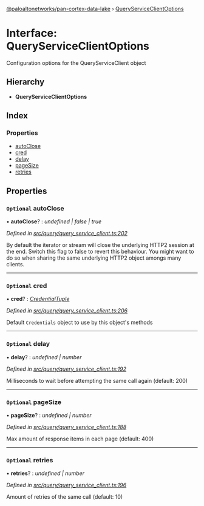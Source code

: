 [@paloaltonetworks/pan-cortex-data-lake](../README.md) › [QueryServiceClientOptions](queryserviceclientoptions.md)

# Interface: QueryServiceClientOptions

Configuration options for the QueryServiceClient object

## Hierarchy

* **QueryServiceClientOptions**

## Index

### Properties

* [autoClose](queryserviceclientoptions.md#optional-autoclose)
* [cred](queryserviceclientoptions.md#optional-cred)
* [delay](queryserviceclientoptions.md#optional-delay)
* [pageSize](queryserviceclientoptions.md#optional-pagesize)
* [retries](queryserviceclientoptions.md#optional-retries)

## Properties

### `Optional` autoClose

• **autoClose**? : *undefined | false | true*

*Defined in [src/query/query_service_client.ts:202](https://github.com/xhoms/pan-cortex-data-lake-nodejs/blob/master/src/query/query_service_client.ts#L202)*

By default the iterator or stream will close the underlying HTTP2 session
at the end. Switch this flag to false to revert this behaviour. You might
want to do so when sharing the same underlying HTTP2 object amongs many clients.

___

### `Optional` cred

• **cred**? : *[CredentialTuple](../README.md#credentialtuple)*

*Defined in [src/query/query_service_client.ts:206](https://github.com/xhoms/pan-cortex-data-lake-nodejs/blob/master/src/query/query_service_client.ts#L206)*

Default `Credentials` object to use by this object's methods

___

### `Optional` delay

• **delay**? : *undefined | number*

*Defined in [src/query/query_service_client.ts:192](https://github.com/xhoms/pan-cortex-data-lake-nodejs/blob/master/src/query/query_service_client.ts#L192)*

Milliseconds to wait before attempting the same call again (default: 200)

___

### `Optional` pageSize

• **pageSize**? : *undefined | number*

*Defined in [src/query/query_service_client.ts:188](https://github.com/xhoms/pan-cortex-data-lake-nodejs/blob/master/src/query/query_service_client.ts#L188)*

Max amount of response items in each page (default: 400)

___

### `Optional` retries

• **retries**? : *undefined | number*

*Defined in [src/query/query_service_client.ts:196](https://github.com/xhoms/pan-cortex-data-lake-nodejs/blob/master/src/query/query_service_client.ts#L196)*

Amount of retries of the same call (default: 10)
